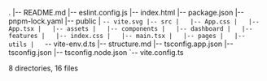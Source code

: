 .
|-- README.md
|-- eslint.config.js
|-- index.html
|-- package.json
|-- pnpm-lock.yaml
|-- public
|   `-- vite.svg
|-- src
|   |-- App.css
|   |-- App.tsx
|   |-- assets
|   |-- components
|   |-- dashboard
|   |-- features
|   |-- index.css
|   |-- main.tsx
|   |-- pages
|   |-- utils
|   `-- vite-env.d.ts
|-- structure.md
|-- tsconfig.app.json
|-- tsconfig.json
|-- tsconfig.node.json
`-- vite.config.ts

8 directories, 16 files
